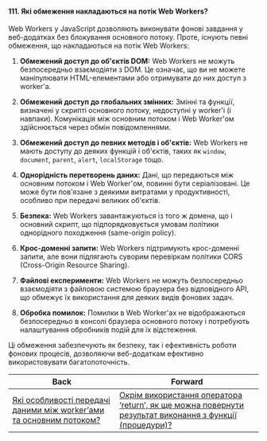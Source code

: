 #### 111. Які обмеження накладаються на потік Web Workers?

Web Workers у JavaScript дозволяють виконувати фонові завдання у веб-додатках без блокування основного потоку. Проте, існують певні обмеження, що накладаються на потік Web Workers:

1. **Обмежений доступ до об'єктів DOM:** Web Workers не можуть безпосередньо взаємодіяти з DOM. Це означає, що ви не можете маніпулювати HTML-елементами або отримувати до них доступ з worker'а.

2. **Обмежений доступ до глобальних змінних:** Змінні та функції, визначені у скрипті основного потоку, недоступні у worker'і (і навпаки). Комунікація між основним потоком і Web Worker'ом здійснюється через обмін повідомленнями.

3. **Обмежений доступ до певних методів і об'єктів:** Web Workers не мають доступу до деяких функцій і об'єктів, таких як `window`, `document`, `parent`, `alert`, `localStorage` тощо.

4. **Однорідність перетворень даних:** Дані, що передаються між основним потоком і Web Worker'ом, повинні бути серіалізовані. Це може бути пов'язане з деякими витратами у продуктивності, особливо при передачі великих об'єктів.

5. **Безпека:** Web Workers завантажуються із того ж домена, що і основний скрипт, що підпорядковується умовам політики однорідного походження (same-origin policy).

6. **Крос-доменні запити:** Web Workers підтримують крос-доменні запити, але вони підлягають суворим перевіркам політики CORS (Cross-Origin Resource Sharing).

7. **Файлові експерименти:** Web Workers не можуть безпосередньо взаємодіяти з файловою системою браузера без відповідного API, що обмежує їх використання для деяких видів фонових задач.

8. **Обробка помилок:** Помилки в Web Worker'ах не відображаються безпосередньо в консолі браузера основного потоку і потребують налаштування обробників подій для їх відстеження.

Ці обмеження забезпечують як безпеку, так і ефективність роботи фонових процесів, дозволяючи веб-додаткам ефективно використовувати багатопоточність.

| Back | Forward |
|---|---|
| [Які особливості передачі даними між worker’ами та основним потоком?](/ua/middle/javascript/what-are-the-features-of-data-transmission-between-workers-and-main-thread.md)  | [Окрім використання оператора ‘return’, як ще можна повернути результат виконання з функції (процедури)?](/ua/middle/javascript/what-else-can-you-return-from-a-function-besides-using-the-return-operator.md) |
